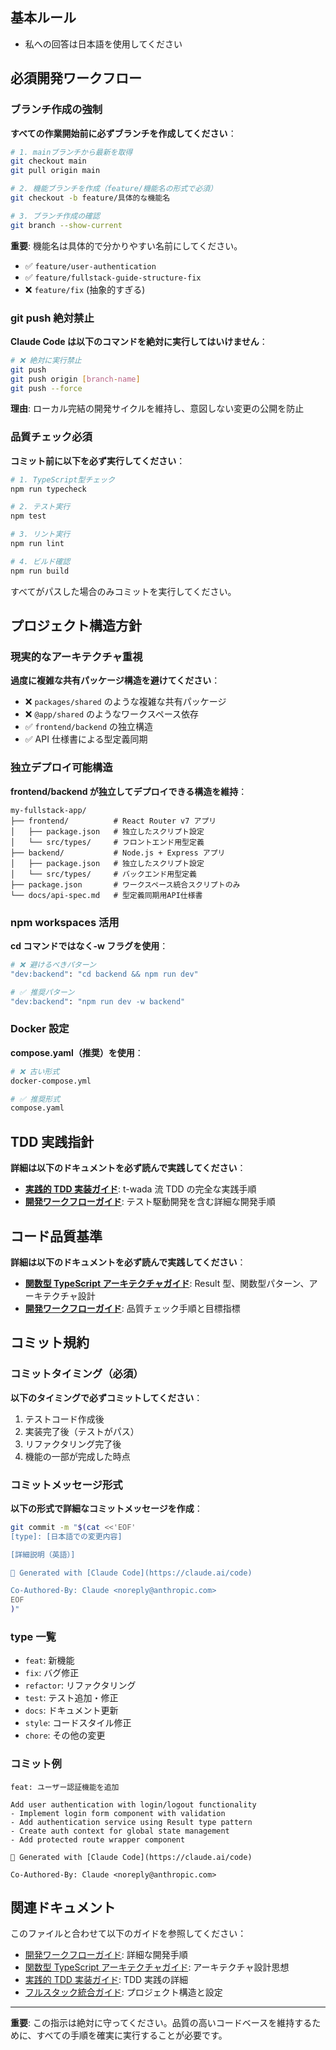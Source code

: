## 基本ルール

- 私への回答は日本語を使用してください

## 必須開発ワークフロー

### ブランチ作成の強制

**すべての作業開始前に必ずブランチを作成してください**：

```bash
# 1. mainブランチから最新を取得
git checkout main
git pull origin main

# 2. 機能ブランチを作成（feature/機能名の形式で必須）
git checkout -b feature/具体的な機能名

# 3. ブランチ作成の確認
git branch --show-current
```

**重要**: 機能名は具体的で分かりやすい名前にしてください。

- ✅ `feature/user-authentication`
- ✅ `feature/fullstack-guide-structure-fix`
- ❌ `feature/fix` (抽象的すぎる)

### git push 絶対禁止

**Claude Code は以下のコマンドを絶対に実行してはいけません**：

```bash
# ❌ 絶対に実行禁止
git push
git push origin [branch-name]
git push --force
```

**理由**: ローカル完結の開発サイクルを維持し、意図しない変更の公開を防止

### 品質チェック必須

**コミット前に以下を必ず実行してください**：

```bash
# 1. TypeScript型チェック
npm run typecheck

# 2. テスト実行
npm test

# 3. リント実行
npm run lint

# 4. ビルド確認
npm run build
```

すべてがパスした場合のみコミットを実行してください。

## プロジェクト構造方針

### 現実的なアーキテクチャ重視

**過度に複雑な共有パッケージ構造を避けてください**：

- ❌ `packages/shared` のような複雑な共有パッケージ
- ❌ `@app/shared` のようなワークスペース依存
- ✅ `frontend/backend` の独立構造
- ✅ API 仕様書による型定義同期

### 独立デプロイ可能構造

**frontend/backend が独立してデプロイできる構造を維持**：

```
my-fullstack-app/
├── frontend/          # React Router v7 アプリ
│   ├── package.json   # 独立したスクリプト設定
│   └── src/types/     # フロントエンド用型定義
├── backend/           # Node.js + Express アプリ
│   ├── package.json   # 独立したスクリプト設定
│   └── src/types/     # バックエンド用型定義
├── package.json       # ワークスペース統合スクリプトのみ
└── docs/api-spec.md   # 型定義同期用API仕様書
```

### npm workspaces 活用

**cd コマンドではなく-w フラグを使用**：

```bash
# ❌ 避けるべきパターン
"dev:backend": "cd backend && npm run dev"

# ✅ 推奨パターン
"dev:backend": "npm run dev -w backend"
```

### Docker 設定

**compose.yaml（推奨）を使用**：

```bash
# ❌ 古い形式
docker-compose.yml

# ✅ 推奨形式
compose.yaml
```

## TDD 実践指針

**詳細は以下のドキュメントを必ず読んで実践してください**：

- **[実践的 TDD 実装ガイド](./docs/guide/practical-tdd-implementation.md)**: t-wada 流 TDD の完全な実践手順
- **[開発ワークフローガイド](./docs/guide/shared/development-workflow.md)**: テスト駆動開発を含む詳細な開発手順

## コード品質基準

**詳細は以下のドキュメントを必ず読んで実践してください**：

- **[関数型 TypeScript アーキテクチャガイド](./docs/guide/shared/functional-typescript-architecture.md)**: Result 型、関数型パターン、アーキテクチャ設計
- **[開発ワークフローガイド](./docs/guide/shared/development-workflow.md)**: 品質チェック手順と目標指標

## コミット規約

### コミットタイミング（必須）

**以下のタイミングで必ずコミットしてください**：

1. テストコード作成後
2. 実装完了後（テストがパス）
3. リファクタリング完了後
4. 機能の一部が完成した時点

### コミットメッセージ形式

**以下の形式で詳細なコミットメッセージを作成**：

```bash
git commit -m "$(cat <<'EOF'
[type]: [日本語での変更内容]

[詳細説明（英語）]

🤖 Generated with [Claude Code](https://claude.ai/code)

Co-Authored-By: Claude <noreply@anthropic.com>
EOF
)"
```

### type 一覧

- `feat`: 新機能
- `fix`: バグ修正
- `refactor`: リファクタリング
- `test`: テスト追加・修正
- `docs`: ドキュメント更新
- `style`: コードスタイル修正
- `chore`: その他の変更

### コミット例

```
feat: ユーザー認証機能を追加

Add user authentication with login/logout functionality
- Implement login form component with validation
- Add authentication service using Result type pattern
- Create auth context for global state management
- Add protected route wrapper component

🤖 Generated with [Claude Code](https://claude.ai/code)

Co-Authored-By: Claude <noreply@anthropic.com>
```

## 関連ドキュメント

このファイルと合わせて以下のガイドを参照してください：

- [開発ワークフローガイド](./docs/guide/shared/development-workflow.md): 詳細な開発手順
- [関数型 TypeScript アーキテクチャガイド](./docs/guide/shared/functional-typescript-architecture.md): アーキテクチャ設計思想
- [実践的 TDD 実装ガイド](./docs/guide/practical-tdd-implementation.md): TDD 実践の詳細
- [フルスタック統合ガイド](./docs/guide/fullstack-integration-guide.md): プロジェクト構造と設定

---

**重要**: この指示は絶対に守ってください。品質の高いコードベースを維持するために、すべての手順を確実に実行することが必要です。
